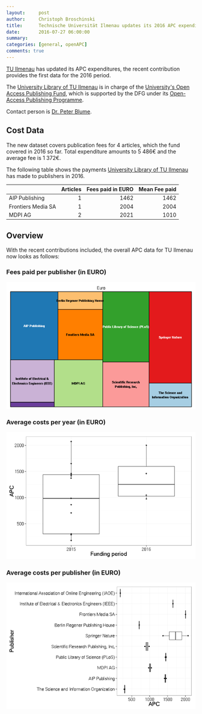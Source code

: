 ```yaml
---
layout:     post
author:     Christoph Broschinski
title:      Technische Universität Ilmenau updates its 2016 APC expenditures
date:       2016-07-27 06:00:00
summary:    
categories: [general, openAPC]
comments: true
---
```





[TU Ilmenau](https://www.tu-ilmenau.de/en/international/) has updated its APC expenditures, the recent contribution provides the first data for the 2016 period.

The [University Library of TU Ilmenau](https://www.tu-ilmenau.de/ub/) is in charge of the [University's Open Access Publishing Fund](https://www.tu-ilmenau.de/ub/service/open-access/oa-publikationsfonds/), which is supported by the DFG under its [Open-Access Publishing Programme](http://www.dfg.de/en/research_funding/programmes/infrastructure/lis/funding_opportunities/open_access_publishing/index.html).

Contact person is [Dr. Peter Blume](<mailto:openaccess.ub@tu-ilmenau.de>).

## Cost Data



The new dataset covers publication fees for 4 articles, which the fund covered in 2016 so far. Total expenditure amounts to 5 486€ and the average fee is 1 372€.

The following table shows the payments [University Library of TU Ilmenau](https://www.tu-ilmenau.de/ub/) has made to publishers in 2016.


|                   | Articles| Fees paid in EURO| Mean Fee paid|
|:------------------|--------:|-----------------:|-------------:|
|AIP Publishing     |        1|              1462|          1462|
|Frontiers Media SA |        1|              2004|          2004|
|MDPI AG            |        2|              2021|          1010|

## Overview

With the recent contributions included, the overall APC data for TU Ilmenau now looks as follows: 

### Fees paid per publisher (in EURO)

![plot of chunk tree_ilmenau_2016-07-27](/figure/tree_ilmenau_2016-07-27-1.png) 

###  Average costs per year (in EURO)

![plot of chunk box_ilmenau_year_2016-07-27](/figure/box_ilmenau_year_2016-07-27-1.png) 

###  Average costs per publisher (in EURO)

![plot of chunk box_ilmenau_publisher_2016-07-27](/figure/box_ilmenau_publisher_2016-07-27-1.png) 
